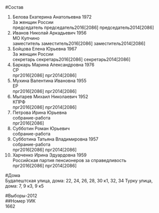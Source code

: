 #Состав  
1. Белова Екатерина Анатольевна 1972  
    За женщин России  
    председатель председатель2016[2086] председатель2014[2086]  
2. Иванов Николай Аркадьевич 1956  
    МО Купчино  
    заместитель заместитель2016[2086] заместитель2014[2086]  
3. Бойцова Елена Юрьевна 1967  
    За женщин России  
    секретарь секретарь2016[2086] секретарь2014[2086]  
4. Баркарь Марина Александровна 1976  
    СР  
    прг2016[2086] прг2014[2086]  
5. Мухина Валентина Ивановна 1955  
    ЕР  
    прг2016[2086] прг2014[2086]  
6. Мытарев Михаил Николаевич 1952  
    КПРФ  
    прг2016[2086] прг2014[2086]  
7. Петрова Ирина Юрьевна  
    собрание-работа  
    прг2016[2086]  
8. Субботин Роман Юрьевич  
    собрание-работа  
9. Субботина Татьяна Владимировна 1957  
    собрание-работа  
    прг2016[2086] прг2014[2086]  
10. Харченко Ирина Эдуардовна 1959  
    Российская партия пенсионеров за справедливость  
    прг2016[2086] прг2014[2086]  
  
#Дома  
Будапештская улица, дома: 22, 24, 26, 28, 30 к1, 32, 34 Турку улица, дома: 7, 9 к3, 9 к5  
  
#Выборы-2012  
##Номер УИК  
1662  
